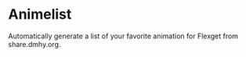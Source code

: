 # Animelist
Automatically generate a list of your favorite animation for Flexget from share.dmhy.org. 
